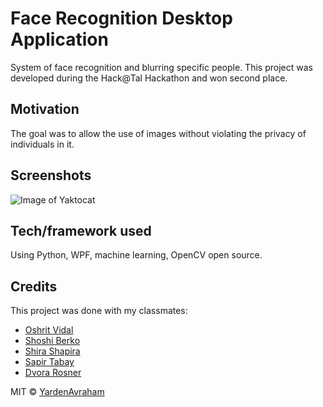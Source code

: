 # Face Recognition Desktop Application
 System of face recognition and blurring specific people. This project was developed during the Hack@Tal Hackathon and won second place.

## Motivation
The goal was to allow the use of images without violating the privacy of individuals in it. 


## Screenshots
![Image of Yaktocat](https://github.com/yardenavraham/CounterCalories/blob/master/FaceRecognitionScreenShot.jpeg)

## Tech/framework used

Using Python, WPF, machine learning, OpenCV open source.


## Credits

This project was done with my classmates:
- [Oshrit Vidal](https://github.com/oshrit2019)
- [Shoshi Berko]()
- [Shira Shapira]()
- [Sapir Tabay]()
- [Dvora Rosner]()


MIT © [YardenAvraham](https://github.com/yardenavraham)
